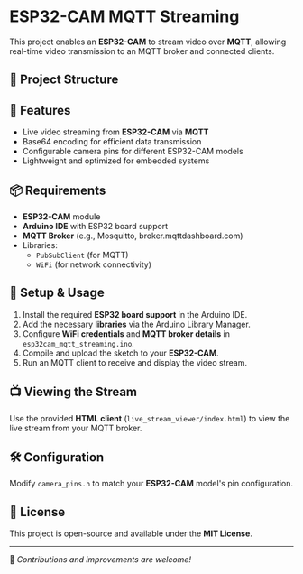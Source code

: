 # ESP32-CAM MQTT Streaming

This project enables an **ESP32-CAM** to stream video over **MQTT**, allowing real-time video transmission to an MQTT broker and connected clients.

## 📁 Project Structure


## 🚀 Features

- Live video streaming from **ESP32-CAM** via **MQTT**
- Base64 encoding for efficient data transmission
- Configurable camera pins for different ESP32-CAM models
- Lightweight and optimized for embedded systems

## 📦 Requirements

- **ESP32-CAM** module
- **Arduino IDE** with ESP32 board support
- **MQTT Broker** (e.g., Mosquitto, broker.mqttdashboard.com)
- Libraries:
  - `PubSubClient` (for MQTT)
  - `WiFi` (for network connectivity)

## 🔧 Setup & Usage

1. Install the required **ESP32 board support** in the Arduino IDE.
2. Add the necessary **libraries** via the Arduino Library Manager.
3. Configure **WiFi credentials** and **MQTT broker details** in `esp32cam_mqtt_streaming.ino`.
4. Compile and upload the sketch to your **ESP32-CAM**.
5. Run an MQTT client to receive and display the video stream.

## 📺 Viewing the Stream

Use the provided **HTML client** (`live_stream_viewer/index.html`) to view the live stream from your MQTT broker.

## 🛠 Configuration

Modify `camera_pins.h` to match your **ESP32-CAM** model's pin configuration.

## 📜 License

This project is open-source and available under the **MIT License**.

---

🔗 *Contributions and improvements are welcome!*
